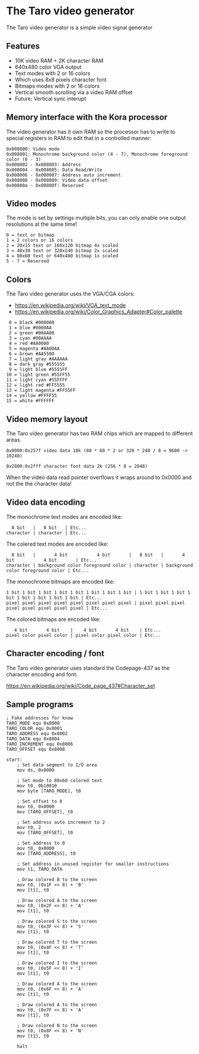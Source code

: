 # The Taro video generator
The Taro video generator is a simple video signal generator

## Features
- 10K video RAM + 2K character RAM
- 640x480 color VGA output
- Text modes with 2 or 16 colors
- Which uses 8x8 pixels character font
- Bitmaps modes with 2 or 16 colors
- Vertical smooth scrolling via a video RAM offset
- Future: Vertical sync interupt

## Memory interface with the Kora processor
The video generator has it own RAM so the processor has to write to special registers in RAM to edit that in a controlled manner:

```
0x008000: Video mode
0x008001: Monochrome background color (4 - 7), Monochrome foreground color (0 - 3)
0x008002 - 0x008003: Address
0x008004 - 0x008005: Data Read/Write
0x008006 - 0x008007: Address auto increment
0x008008 - 0x008009: Video data offset
0x00800a - 0x00800f: Reserved
```

## Video modes
The mode is set by settings multiple bits, you can only enable one output resolutions at the same time!
```
0 = text or bitmap
1 = 2 colors or 16 colors
2 = 20x15 text or 160x120 bitmap 4x scaled
3 = 40x30 text or 320x240 bitmap 2x scaled
4 = 80x60 text or 640x480 bitmap 1x scaled
5 - 7 = Reserved
```

## Colors
The Taro video generator uses the VGA/CGA colors:

- https://en.wikipedia.org/wiki/VGA_text_mode
- https://en.wikipedia.org/wiki/Color_Graphics_Adapter#Color_palette

```
 0 = black #000000
 1 = blue #0000AA
 2 = green #00AA00
 3 = cyan #00AAAA
 4 = red #AA0000
 5 = magenta #AA00AA
 6 = brown #AA5500
 7 = light gray #AAAAAA
 8 = dark gray #555555
 9 = light blue #5555FF
10 = light green #55FF55
11 = light cyan #55FFFF
12 = light red #FF5555
13 = light magenta #FF55FF
14 = yellow #FFFF55
15 = white #FFFFFF
```

## Video memory layout
The Taro video generator has two RAM chips which are mapped to different areas.

```
0x0000:0x257f video data 10k (80 * 60 * 2 or 320 * 240 / 8 = 9600 -> 10240)
```

```
0x2800:0x2fff character font data 2k (256 * 8 = 2048)
```

When the video data read pointer overflows it wraps around to 0x0000 and not the the character data!

## Video data encoding
The monochrome text modes are encoded like:

```
  8 bit   |   8 bit   | Etc...
character | character | Etc...
```

The colered text modes are encoded like:

```
  8 bit   |       4 bit           4 bit       |   8 bit   |       4 bit           4 bit       | Etc...
character | background color foreground color | character | background color foreground color | Etc...
```

The monochrome bitmaps are encoded like:

```
1 bit 1 bit 1 bit 1 bit 1 bit 1 bit 1 bit 1 bit | 1 bit 1 bit 1 bit 1 bit 1 bit 1 bit 1 bit 1 bit | Etc...
pixel pixel pixel pixel pixel pixel pixel pixel | pixel pixel pixel pixel pixel pixel pixel pixel | Etc...
```

The colored bitmaps are encoded like:

```
   4 bit       4 bit    |    4 bit       4 bit    | Etc...
pixel color pixel color | pixel color pixel color | Etc...
```

## Character encoding / font
The Taro video generator uses standard the Codepage-437 as the character encoding and font.

https://en.wikipedia.org/wiki/Code_page_437#Character_set

## Sample programs
```
; Fake addresses for know
TARO_MODE equ 0x8000
TARO_COLOR equ 0x8001
TARO_ADDRESS equ 0x8002
TARO_DATA equ 0x8004
TARO_INCREMENT equ 0x8006
TARO_OFFSET equ 0x8008

start:
    ; Set data segment to I/O area
    mov ds, 0x0000

    ; Set mode to 80x60 colored text
    mov t0, 0b10010
    mov byte [TARO_MODE], t0

    ; Set offset to 0
    mov t0, 0x0000
    mov [TARO_OFFSET], t0

    ; Set address auto increment to 2
    mov t0, 2
    mov [TARO_OFFSET], t0

    ; Set address to 0
    mov t0, 0x0000
    mov [TARO_ADDRESS], t0

    ; Set address in unused register for smaller instructions
    mov t1, TARO_DATA

    ; Draw colored B to the screen
    mov t0, (0x1F << 8) + 'B'
    mov [t1], t0

    ; Draw colored A to the screen
    mov t0, (0x2F << 8) + 'A'
    mov [t1], t0

    ; Draw colored S to the screen
    mov t0, (0x3F << 8) + 'S'
    mov [t1], t0

    ; Draw colored T to the screen
    mov t0, (0x4F << 8) + 'T'
    mov [t1], t0

    ; Draw colored I to the screen
    mov t0, (0x5F << 8) + 'I'
    mov [t1], t0

    ; Draw colored A to the screen
    mov t0, (0x6F << 8) + 'A'
    mov [t1], t0

    ; Draw colored A to the screen
    mov t0, (0x7F << 8) + 'A'
    mov [t1], t0

    ; Draw colored N to the screen
    mov t0, (0x8F << 8) + 'N'
    mov [t1], t0

    halt
```
